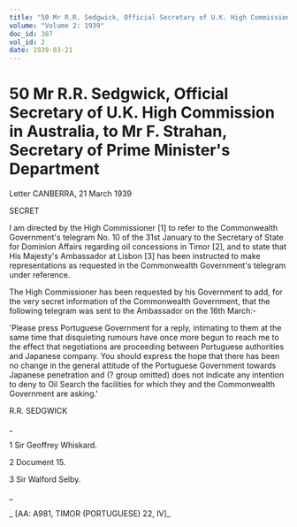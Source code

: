 ```yaml
---
title: "50 Mr R.R. Sedgwick, Official Secretary of U.K. High Commission in Australia, to Mr F. Strahan, Secretary of Prime Minister's Department"
volume: "Volume 2: 1939"
doc_id: 387
vol_id: 2
date: 1939-03-21
---
```


# 50 Mr R.R. Sedgwick, Official Secretary of U.K. High Commission in Australia, to Mr F. Strahan, Secretary of Prime Minister's Department

Letter CANBERRA, 21 March 1939

SECRET

I am directed by the High Commissioner [1] to refer to the Commonwealth Government's telegram No. 10 of the 31st January to the Secretary of State for Dominion Affairs regarding oil concessions in Timor [2], and to state that His Majesty's Ambassador at Lisbon [3] has been instructed to make representations as requested in the Commonwealth Government's telegram under reference.

The High Commissioner has been requested by his Government to add, for the very secret information of the Commonwealth Government, that the following telegram was sent to the Ambassador on the 16th March:-

'Please press Portuguese Government for a reply, intimating to them at the same time that disquieting rumours have once more begun to reach me to the effect that negotiations are proceeding between Portuguese authorities and Japanese company. You should express the hope that there has been no change in the general attitude of the Portuguese Government towards Japanese penetration and (? group omitted) does not indicate any intention to deny to Oil Search the facilities for which they and the Commonwealth Government are asking.'

R.R. SEDGWICK

_

1 Sir Geoffrey Whiskard.

2 Document 15.

3 Sir Walford Selby.

_

_ [AA: A981, TIMOR (PORTUGUESE) 22, IV]_
